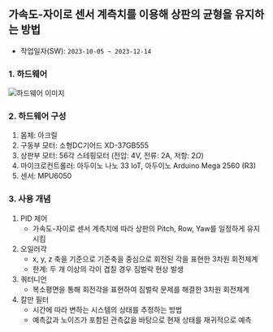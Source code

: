 ## 가속도-자이로 센서 계측치를 이용해 상판의 균형을 유지하는 방법
- 작업일자(SW): `2023-10-05 ~ 2023-12-14`

### 1. 하드웨어
![하드웨어 이미지](./img/hardware.png)

### 2. 하드웨어 구성
1. 몸체: 아크릴
2. 구동부 모터: 소형DC기어드 XD-37GB555
3. 상판부 모터:  56각 스테핑모터 (전압: 4V, 전류: 2A, 저항: 2$\Omega$)
4. 마이크로컨트롤러: 아두이노 나노 33 IoT,  아두이노 Arduino Mega 2560 (R3)
5. 센서: MPU6050

### 3. 사용 개념
1. PID 제어
   - 가속도-자이로 센서 계측치에 따라 상판의 Pitch, Row, Yaw를 일정하게 유지시킴
2. 오일러각
   - x, y, z 축을 기준으로 기준축을 중심으로 회전된 각을 표현한 3차원 회전체계
   - 한계: 두 개 이상의 각이 겹칠 경우 짐벌락 현상 발생
3. 쿼터니언
   - 복소평면을 통해 회전각을 표현하여 짐벌락 문제를 해결한 3차원 회전체계
4. 칼만 필터
   -  시간에 따라 변하는 시스템의 상태를 추정하는 방법
   -  예측값과 노이즈가 포함된 관측값을 바탕으로 현재 상태를 재귀적으로 예측
